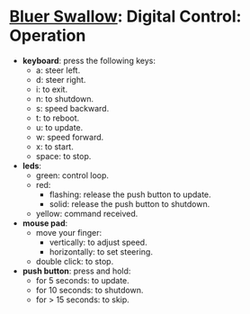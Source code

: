 # [Bluer Swallow](./bluer-swallow.md): Digital Control: Operation

- **keyboard**: press the following keys:
    - a: steer left.
    - d: steer right.
    - i: to exit.
    - n: to shutdown.
    - s: speed backward.
    - t: to reboot.
    - u: to update.
    - w: speed forward.
    - x: to start.
    - space: to stop.
- **leds**:
    - green: control loop.
    - red:
       - flashing: release the push button to update.
       - solid: release the push button to shutdown.
    - yellow: command received. 
- **mouse pad**: 
    - move your finger:
        - vertically: to adjust speed.
        - horizontally: to set steering.
    - double click: to stop.
- **push button**: press and hold:
    - for 5 seconds: to update.
    - for 10 seconds: to shutdown.
    - for > 15 seconds: to skip.
